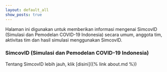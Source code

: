 ```yaml
---
layout: default_all
show_posts: true
---
```



Halaman ini digunakan untuk memberikan informasi mengenai SimcovID (Simulasi dan Pemodelan COVID-19 Indonesia) secara umum, anggota tim, aktivitas tim dan hasil simulasi menggunakan SimcovID. 

### SimcovID (Simulasi dan Pemodelan COVID-19 Indonesia)

Tentang SimcovID lebih jauh, klik [disini]({% link about.md %})








